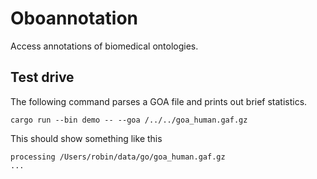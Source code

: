 # Oboannotation

Access annotations of biomedical ontologies.

## Test drive

The following command parses a GOA file and prints out brief statistics.

```shell
cargo run --bin demo -- --goa /../../goa_human.gaf.gz 
```
This should show something like this
```shell
processing /Users/robin/data/go/goa_human.gaf.gz
...
```